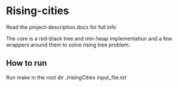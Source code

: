 # Rising-cities

Read the project-description.docx for full info

The core is a red-black tree and min-heap implementation and a few wrappers around them to solve rising tree problem.

## How to run

Run make in the root dir
./risingCities input_file.txt